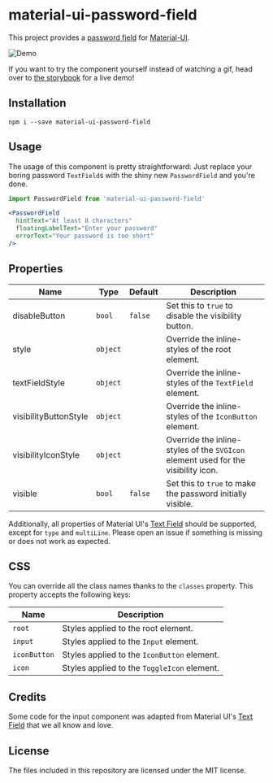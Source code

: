 # material-ui-password-field
This project provides a [password field][passwordspec] for [Material-UI][mui].

![Demo](demo.gif)

If you want to try the component yourself instead of watching a gif, head over to [the storybook][gh-pages] for a live demo!

## Installation
```shell
npm i --save material-ui-password-field
```

## Usage
The usage of this component is pretty straightforward: Just replace your boring password `TextField`s with the shiny new `PasswordField` and you're done.

```jsx
import PasswordField from 'material-ui-password-field'

<PasswordField
  hintText="At least 8 characters"
  floatingLabelText="Enter your password"
  errorText="Your password is too short"
/>
```

## Properties
| Name | Type | Default | Description |
| --- | --- | --- | --- |
| disableButton | `bool` | `false` | Set this to `true` to disable the visibility button. |
| style | `object` | | Override the inline-styles of the root element. |
| textFieldStyle | `object` | | Override the inline-styles of the `TextField` element. |
| visibilityButtonStyle | `object` | | Override the inline-styles of the `IconButton` element. |
| visibilityIconStyle | `object` | | Override the inline-styles of the `SVGIcon` element used for the visibility icon. |
| visible | `bool` | `false` | Set this to `true` to make the password initially visible. |

Additionally, all properties of Material UI's [Text Field][mui-text-field] should be supported, except for `type` and `multiLine`. Please open an issue if something is missing or does not work as expected.

## CSS
You can override all the class names thanks to the `classes` property. This property accepts the following keys:

| Name | Description |
| ---- | ----------- |
| `root` | Styles applied to the root element. |
| `input` | Styles applied to the `Input` element. |
| `iconButton` | Styles applied to the `IconButton` element. |
| `icon` | Styles applied to the `ToggleIcon` element. |

## Credits
Some code for the input component was adapted from Material UI's [Text Field][mui-text-field] that we all know and love.

## License
The files included in this repository are licensed under the MIT license.

[passwordspec]:https://material.google.com/components/text-fields.html#text-fields-password-input
[mui]: http://www.material-ui.com/#/
[mui-text-field]: http://www.material-ui.com/#/components/text-field
[gh-pages]: https://teamwertarbyte.github.io/material-ui-password-field/
